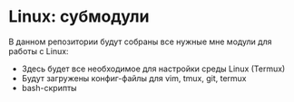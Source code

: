 # Linux: субмодули
В данном репозитории будут собраны все нужные мне модули для работы с Linux:
- Здесь будет все необходимое для настройки среды Linux (Termux)
- Будут загружены конфиг-файлы для vim, tmux, git, termux
- bash-скрипты
